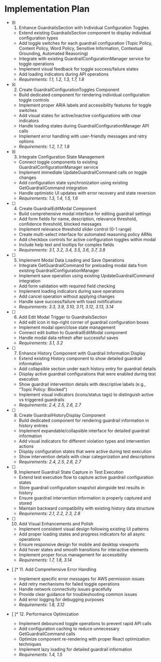 # Implementation Plan

- [x] 1. Enhance GuardrailsSection with Individual Configuration Toggles

  - Extend existing GuardrailsSection component to display individual configuration types
  - Add toggle switches for each guardrail configuration (Topic Policy, Content Policy, Word Policy, Sensitive Information, Contextual Grounding, Automated Reasoning)
  - Integrate with existing GuardrailConfigurationManager service for toggle operations
  - Implement visual feedback for toggle success/failure states
  - Add loading indicators during API operations
  - _Requirements: 1.1, 1.2, 1.3, 1.7, 1.8_

- [x] 2. Create GuardrailConfigurationToggles Component

  - Build dedicated component for rendering individual configuration toggle controls
  - Implement proper ARIA labels and accessibility features for toggle switches
  - Add visual states for active/inactive configurations with clear indicators
  - Handle loading states during GuardrailConfigurationManager API calls
  - Implement error handling with user-friendly messages and retry options
  - _Requirements: 1.2, 1.7, 1.8_

- [x] 3. Integrate Configuration State Management

  - Connect toggle components to existing GuardrailConfigurationManager service
  - Implement immediate UpdateGuardrailCommand calls on toggle changes
  - Add configuration state synchronization using existing GetGuardrailCommand integration
  - Handle optimistic UI updates with error recovery and state reversion
  - _Requirements: 1.3, 1.4, 1.5, 1.6_

- [ ] 4. Create GuardrailEditModal Component

  - Build comprehensive modal interface for editing guardrail settings
  - Add form fields for name, description, relevance threshold, confidence threshold, blocked messages
  - Implement relevance threshold slider control (0-1 range)
  - Create multi-select interface for automated reasoning policy ARNs
  - Add checkbox controls for active configuration toggles within modal
  - Include help text and tooltips for complex fields
  - _Requirements: 3.1, 3.2, 3.4, 3.5, 3.6, 3.7, 3.8_

- [ ] 5. Implement Modal Data Loading and Save Operations

  - Integrate GetGuardrailCommand for preloading modal data from existing GuardrailConfigurationManager
  - Implement save operation using existing UpdateGuardrailCommand integration
  - Add form validation with required field checking
  - Implement loading indicators during save operations
  - Add cancel operation without applying changes
  - Handle save success/failure with toast notifications
  - _Requirements: 3.3, 3.9, 3.10, 3.11, 3.12, 3.13, 3.14_

- [ ] 6. Add Edit Modal Trigger to GuardrailsSection

  - Add edit icon in top-right corner of guardrail configuration boxes
  - Implement modal open/close state management
  - Connect edit button to GuardrailEditModal component
  - Handle modal data refresh after successful saves
  - _Requirements: 3.1, 3.2_

- [ ] 7. Enhance History Component with Guardrail Information Display

  - Extend existing History component to show detailed guardrail information
  - Add collapsible section under each history entry for guardrail details
  - Display active guardrail configurations that were enabled during test execution
  - Show guardrail intervention details with descriptive labels (e.g., "Topic Policy: Blocked")
  - Implement visual indicators (icons/status tags) to distinguish active vs triggered guardrails
  - _Requirements: 2.4, 2.5, 2.6, 2.7_

- [ ] 8. Create GuardrailHistoryDisplay Component

  - Build dedicated component for rendering guardrail information in history entries
  - Implement expandable/collapsible interface for detailed guardrail information
  - Add visual indicators for different violation types and intervention actions
  - Display configuration states that were active during test execution
  - Show intervention details with clear categorization and descriptions
  - _Requirements: 2.4, 2.5, 2.6, 2.7_

- [ ] 9. Implement Guardrail State Capture in Test Execution

  - Extend test execution flow to capture active guardrail configuration states
  - Store guardrail configuration snapshot alongside test results in history
  - Ensure guardrail intervention information is properly captured and stored
  - Maintain backward compatibility with existing history data structure
  - _Requirements: 2.1, 2.2, 2.3, 2.8_

- [ ] 10. Add Visual Enhancements and Polish

  - Implement consistent visual design following existing UI patterns
  - Add proper loading states and progress indicators for all async operations
  - Ensure responsive design for mobile and desktop viewports
  - Add hover states and smooth transitions for interactive elements
  - Implement proper focus management for accessibility
  - _Requirements: 1.7, 1.8, 3.14_

- [ ]\* 11. Add Comprehensive Error Handling

  - Implement specific error messages for AWS permission issues
  - Add retry mechanisms for failed toggle operations
  - Handle network connectivity issues gracefully
  - Provide clear guidance for troubleshooting common issues
  - Add error logging for debugging purposes
  - _Requirements: 1.8, 3.12_

- [ ]\* 12. Performance Optimization
  - Implement debounced toggle operations to prevent rapid API calls
  - Add configuration caching to reduce unnecessary GetGuardrailCommand calls
  - Optimize component re-rendering with proper React optimization techniques
  - Implement lazy loading for detailed guardrail information
  - _Requirements: 1.4, 1.5_
